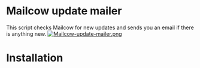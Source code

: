 # Mailcow update mailer
This script checks Mailcow for new updates and sends you an email if there is anything new.
[![Mailcow-update-mailer.png](https://i.postimg.cc/brsvx09t/Mailcow-update-mailer.png)](https://postimg.cc/kRP99bZJ)
# Installation

